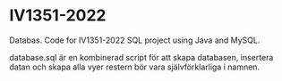 # IV1351-2022
Databas.
Code for IV1351-2022 SQL project using Java and MySQL.


database.sql är en kombinerad script för att skapa databasen, insertera datan och skapa alla vyer
restern bör vara självförklarliga i namnen.
